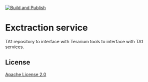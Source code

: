 [![Build and Publish](https://github.com/DARPA-ASKEM/extraction-service/actions/workflows/publish.yaml/badge.svg?event=push)](https://github.com/DARPA-ASKEM/extraction-service/actions/workflows/publish.yaml)

# Exctraction service

TA1 repository to interface with Terarium tools to interface with TA1 services.


## License

[Apache License 2.0](LICENSE)
